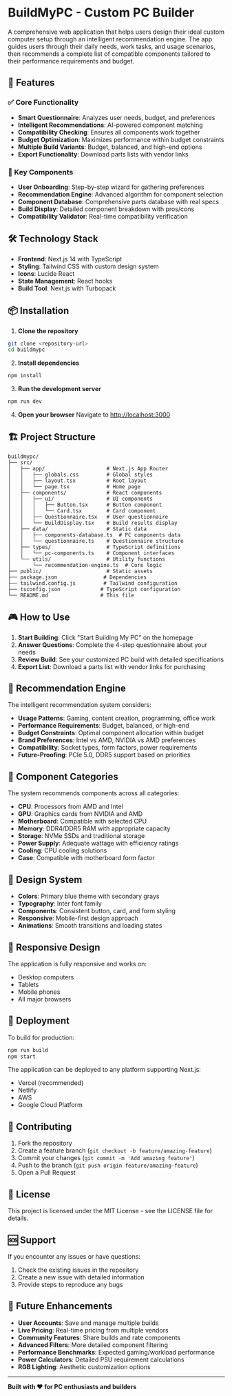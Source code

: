 # BuildMyPC - Custom PC Builder

A comprehensive web application that helps users design their ideal custom computer setup through an intelligent recommendation engine. The app guides users through their daily needs, work tasks, and usage scenarios, then recommends a complete list of compatible components tailored to their performance requirements and budget.

## 🚀 Features

### ✅ Core Functionality
- **Smart Questionnaire**: Analyzes user needs, budget, and preferences
- **Intelligent Recommendations**: AI-powered component matching
- **Compatibility Checking**: Ensures all components work together
- **Budget Optimization**: Maximizes performance within budget constraints
- **Multiple Build Variants**: Budget, balanced, and high-end options
- **Export Functionality**: Download parts lists with vendor links

### 🎯 Key Components
- **User Onboarding**: Step-by-step wizard for gathering preferences
- **Recommendation Engine**: Advanced algorithm for component selection
- **Component Database**: Comprehensive parts database with real specs
- **Build Display**: Detailed component breakdown with pros/cons
- **Compatibility Validator**: Real-time compatibility verification

## 🛠️ Technology Stack

- **Frontend**: Next.js 14 with TypeScript
- **Styling**: Tailwind CSS with custom design system
- **Icons**: Lucide React
- **State Management**: React hooks
- **Build Tool**: Next.js with Turbopack

## 📦 Installation

1. **Clone the repository**
```bash
git clone <repository-url>
cd buildmypc
```

2. **Install dependencies**
```bash
npm install
```

3. **Run the development server**
```bash
npm run dev
```

4. **Open your browser**
Navigate to [http://localhost:3000](http://localhost:3000)

## 🏗️ Project Structure

```
buildmypc/
├── src/
│   ├── app/                    # Next.js App Router
│   │   ├── globals.css         # Global styles
│   │   ├── layout.tsx          # Root layout
│   │   └── page.tsx            # Home page
│   ├── components/             # React components
│   │   ├── ui/                 # UI components
│   │   │   ├── Button.tsx      # Button component
│   │   │   └── Card.tsx        # Card component
│   │   ├── Questionnaire.tsx   # User questionnaire
│   │   └── BuildDisplay.tsx    # Build results display
│   ├── data/                   # Static data
│   │   ├── components-database.ts  # PC components data
│   │   └── questionnaire.ts    # Questionnaire structure
│   ├── types/                  # TypeScript definitions
│   │   └── pc-components.ts    # Component interfaces
│   └── utils/                  # Utility functions
│       └── recommendation-engine.ts  # Core logic
├── public/                     # Static assets
├── package.json               # Dependencies
├── tailwind.config.js         # Tailwind configuration
├── tsconfig.json             # TypeScript configuration
└── README.md                 # This file
```

## 🎮 How to Use

1. **Start Building**: Click "Start Building My PC" on the homepage
2. **Answer Questions**: Complete the 4-step questionnaire about your needs
3. **Review Build**: See your customized PC build with detailed specifications
4. **Export List**: Download a parts list with vendor links for purchasing

## 🧠 Recommendation Engine

The intelligent recommendation system considers:

- **Usage Patterns**: Gaming, content creation, programming, office work
- **Performance Requirements**: Budget, balanced, or high-end
- **Budget Constraints**: Optimal component allocation within budget
- **Brand Preferences**: Intel vs AMD, NVIDIA vs AMD preferences
- **Compatibility**: Socket types, form factors, power requirements
- **Future-Proofing**: PCIe 5.0, DDR5 support based on priorities

## 🔧 Component Categories

The system recommends components across all categories:

- **CPU**: Processors from AMD and Intel
- **GPU**: Graphics cards from NVIDIA and AMD
- **Motherboard**: Compatible with selected CPU
- **Memory**: DDR4/DDR5 RAM with appropriate capacity
- **Storage**: NVMe SSDs and traditional storage
- **Power Supply**: Adequate wattage with efficiency ratings
- **Cooling**: CPU cooling solutions
- **Case**: Compatible with motherboard form factor

## 🎨 Design System

- **Colors**: Primary blue theme with secondary grays
- **Typography**: Inter font family
- **Components**: Consistent button, card, and form styling
- **Responsive**: Mobile-first design approach
- **Animations**: Smooth transitions and loading states

## 📱 Responsive Design

The application is fully responsive and works on:
- Desktop computers
- Tablets
- Mobile phones
- All major browsers

## 🚀 Deployment

To build for production:

```bash
npm run build
npm start
```

The application can be deployed to any platform supporting Next.js:
- Vercel (recommended)
- Netlify
- AWS
- Google Cloud Platform

## 🤝 Contributing

1. Fork the repository
2. Create a feature branch (`git checkout -b feature/amazing-feature`)
3. Commit your changes (`git commit -m 'Add amazing feature'`)
4. Push to the branch (`git push origin feature/amazing-feature`)
5. Open a Pull Request

## 📄 License

This project is licensed under the MIT License - see the LICENSE file for details.

## 🆘 Support

If you encounter any issues or have questions:
1. Check the existing issues in the repository
2. Create a new issue with detailed information
3. Provide steps to reproduce any bugs

## 🔮 Future Enhancements

- **User Accounts**: Save and manage multiple builds
- **Live Pricing**: Real-time pricing from multiple vendors
- **Community Features**: Share builds and rate components
- **Advanced Filters**: More detailed component filtering
- **Performance Benchmarks**: Expected gaming/workload performance
- **Power Calculators**: Detailed PSU requirement calculations
- **RGB Lighting**: Aesthetic customization options

---

**Built with ❤️ for PC enthusiasts and builders** 
